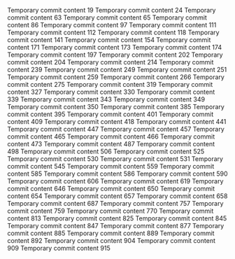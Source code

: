 Temporary commit content 19
Temporary commit content 24
Temporary commit content 63
Temporary commit content 65
Temporary commit content 86
Temporary commit content 97
Temporary commit content 111
Temporary commit content 112
Temporary commit content 118
Temporary commit content 141
Temporary commit content 154
Temporary commit content 171
Temporary commit content 173
Temporary commit content 174
Temporary commit content 197
Temporary commit content 202
Temporary commit content 204
Temporary commit content 214
Temporary commit content 239
Temporary commit content 249
Temporary commit content 251
Temporary commit content 259
Temporary commit content 266
Temporary commit content 275
Temporary commit content 319
Temporary commit content 327
Temporary commit content 330
Temporary commit content 339
Temporary commit content 343
Temporary commit content 349
Temporary commit content 350
Temporary commit content 385
Temporary commit content 395
Temporary commit content 401
Temporary commit content 409
Temporary commit content 418
Temporary commit content 441
Temporary commit content 447
Temporary commit content 457
Temporary commit content 465
Temporary commit content 466
Temporary commit content 473
Temporary commit content 487
Temporary commit content 498
Temporary commit content 506
Temporary commit content 525
Temporary commit content 530
Temporary commit content 531
Temporary commit content 545
Temporary commit content 559
Temporary commit content 585
Temporary commit content 586
Temporary commit content 590
Temporary commit content 606
Temporary commit content 619
Temporary commit content 646
Temporary commit content 650
Temporary commit content 654
Temporary commit content 657
Temporary commit content 658
Temporary commit content 687
Temporary commit content 757
Temporary commit content 759
Temporary commit content 770
Temporary commit content 813
Temporary commit content 825
Temporary commit content 845
Temporary commit content 847
Temporary commit content 877
Temporary commit content 885
Temporary commit content 889
Temporary commit content 892
Temporary commit content 904
Temporary commit content 909
Temporary commit content 915
